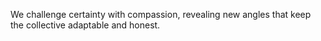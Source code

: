 We challenge certainty with compassion, revealing new angles that keep the collective adaptable and honest.
